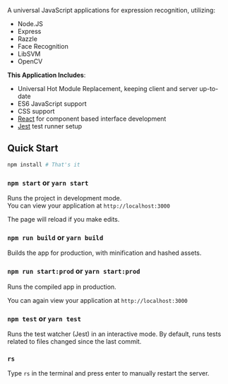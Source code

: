 A universal JavaScript applications for expression recognition, utilizing:

* Node.JS
* Express
* Razzle
* Face Recognition
* LibSVM
* OpenCV

**This Application Includes**:

* Universal Hot Module Replacement, keeping client and server up-to-date 
* ES6 JavaScript support
* CSS support
* [React](https://github.com/facebook/react) for component based interface development
* [Jest](https://github.com/facebook/jest) test runner setup

## Quick Start
```bash
npm install # That's it
```

### `npm start` or `yarn start`

Runs the project in development mode.  
You can view your application at `http://localhost:3000`

The page will reload if you make edits.

### `npm run build` or `yarn build`

Builds the app for production, with minification and hashed assets.

### `npm run start:prod` or `yarn start:prod`

Runs the compiled app in production.

You can again view your application at `http://localhost:3000`

### `npm test` or `yarn test`

Runs the test watcher (Jest) in an interactive mode.
By default, runs tests related to files changed since the last commit.

### `rs`

Type `rs` in the terminal and press enter to manually restart the server.